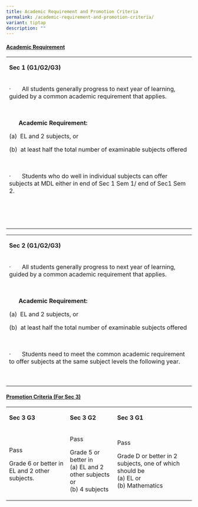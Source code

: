 ```yaml
---
title: Academic Requirement and Promotion Criteria
permalink: /academic-requirement-and-promotion-criteria/
variant: tiptap
description: ""
---
```

<h4><strong><u>Academic Requirement</u></strong></h4>
<table style="minWidth: 25px">
<colgroup>
<col>
</colgroup>
<tbody>
<tr>
<td rowspan="1" colspan="1">
<p><strong>Sec 1 (G1/G2/G3)</strong>
</p>
</td>
</tr>
<tr>
<td rowspan="1" colspan="1">
<p>·&nbsp;&nbsp;&nbsp;&nbsp;&nbsp;&nbsp; All students generally progress
to next year of learning, guided by a common academic requirement that
applies.</p>
<p><strong>&nbsp;</strong>
</p>
<p><strong>&nbsp;&nbsp;&nbsp;&nbsp;&nbsp; Academic Requirement:</strong>
</p>
<p>(a)&nbsp; EL and 2 subjects, or</p>
<p>(b)&nbsp; at least half the total number of examinable subjects offered</p>
<p><strong>&nbsp;</strong>
</p>
<p>·&nbsp;&nbsp;&nbsp;&nbsp;&nbsp;&nbsp; Students who do well in&nbsp;individual
subjects can offer subjects at MDL either in end of Sec 1 Sem 1/ end of
Sec1 Sem 2.</p>
<p>&nbsp;</p>
<p>&nbsp;</p>
</td>
</tr>
</tbody>
</table>
<p></p>
<table style="minWidth: 25px">
<colgroup>
<col>
</colgroup>
<tbody>
<tr>
<td rowspan="1" colspan="1">
<p><strong>Sec 2 (G1/G2/G3)</strong>
</p>
</td>
</tr>
<tr>
<td rowspan="1" colspan="1">
<p>·&nbsp;&nbsp;&nbsp;&nbsp;&nbsp;&nbsp; All students generally progress
to next year of learning, guided by a common academic requirement that
applies.</p>
<p><strong>&nbsp;</strong>
</p>
<p><strong>&nbsp;&nbsp;&nbsp;&nbsp;&nbsp; Academic Requirement:</strong>
</p>
<p>(a)&nbsp; EL and 2 subjects, or</p>
<p>(b)&nbsp; at least half the total number of examinable subjects offered</p>
<p><strong>&nbsp;</strong>
</p>
<p>·&nbsp;&nbsp;&nbsp;&nbsp;&nbsp;&nbsp; Students need to meet the common
academic requirement to offer subjects at&nbsp;the same subject levels
the following year.</p>
<p>&nbsp;</p>
</td>
</tr>
</tbody>
</table>
<p></p>
<h4><strong><u>Promotion Criteria (For Sec 3)</u></strong></h4>
<table style="minWidth: 75px">
<colgroup>
<col>
<col>
<col>
</colgroup>
<tbody>
<tr>
<td rowspan="1" colspan="1">
<p><strong>Sec 3 G3</strong>
</p>
</td>
<td rowspan="1" colspan="1">
<p><strong>Sec 3 G2</strong>
</p>
</td>
<td rowspan="1" colspan="1">
<p><strong>Sec 3 G1</strong>
</p>
</td>
</tr>
<tr>
<td rowspan="1" colspan="1">
<p>Pass</p>
<p>Grade 6 or better in EL and 2 other subjects.</p>
</td>
<td rowspan="1" colspan="1">
<p>Pass</p>
<p>Grade 5 or better in
<br>(a) EL and 2 other subjects or
<br>(b) 4 subjects</p>
</td>
<td rowspan="1" colspan="1">
<p>Pass</p>
<p>Grade D or better in 2 subjects, one of which should be
<br>(a) EL or
<br>(b) Mathematics</p>
</td>
</tr>
</tbody>
</table>
<p></p>
<p></p>